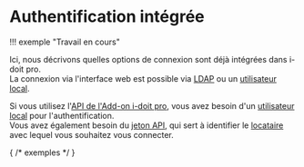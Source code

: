 # Authentification intégrée

!!! exemple "Travail en cours"

Ici, nous décrivons quelles options de connexion sont déjà intégrées dans i-doit pro.<br>
La connexion via l'interface web est possible via [LDAP](../ldap-directory/index.md) ou un [utilisateur local](creating-a-local-user.md).

Si vous utilisez l'[API de l'Add-on i-doit pro](../../i-doit-pro-add-ons/api/index.md#authentication-and-authorization), vous avez besoin d'un [utilisateur local](creating-a-local-user.md) pour l'authentification.<br>
Vous avez également besoin du [jeton API](../../i-doit-pro-add-ons/api/index.md#authentication-and-authorization), qui sert à identifier le [locataire](../../system-administration/multi-tenant.md) avec lequel vous souhaitez vous connecter.

{ /* exemples */ }
